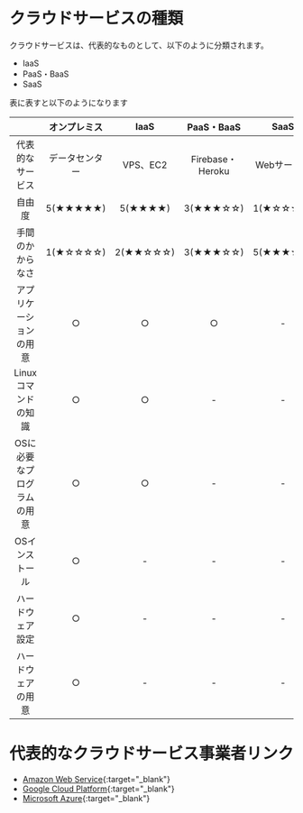 # クラウドサービスの種類

クラウドサービスは、代表的なものとして、以下のように分類されます。
- IaaS
- PaaS・BaaS
- SaaS

表に表すと以下のようになります

|                            | オンプレミス   | IaaS          | PaaS・BaaS       | SaaS          | 
| :------------------------: | :------------: | :-----------: | :--------------: | :-----------: | 
| 代表的なサービス           | データセンター | VPS、EC2      | Firebase・Heroku | Webサービス   | 
| 自由度                     | 5(★★★★★)  | 5(★★★★)   | 3(★★★☆☆)    | 1(★☆☆☆☆) | 
| 手間のかからなさ           | 1(★☆☆☆☆)  | 2(★★☆☆☆) | 3(★★★☆☆)    | 5(★★★★★) | 
| アプリケーションの用意     | ○             | ○            | ○               | -             | 
| Linuxコマンドの知識        | ○             | ○            | -                | -             | 
| OSに必要なプログラムの用意 | ○             | ○            | -                | -             | 
| OSインストール             | ○             | -             | -                | -             | 
| ハードウェア設定           | ○             | -             | -                | -             | 
| ハードウェアの用意         | ○             | -             | -                | -             | 


# 代表的なクラウドサービス事業者リンク

- [Amazon Web Service](https://aws.amazon.com/jp/){:target="_blank"}
- [Google Cloud Platform](https://console.cloud.google.com/welcome?project=vast-maxim-350806&hl=ja){:target="_blank"}
- [Microsoft Azure](https://azure.microsoft.com/ja-jp/){:target="_blank"}

